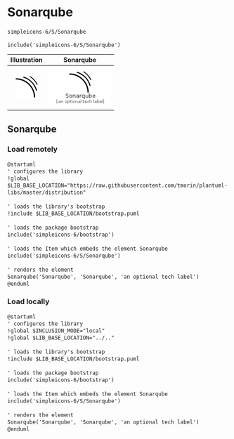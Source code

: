 # Sonarqube


```text
simpleicons-6/S/Sonarqube
```

```text
include('simpleicons-6/S/Sonarqube')
```



| Illustration | Sonarqube |
| :---: | :---: |
| ![illustration for Illustration](../../simpleicons-6/S/Sonarqube.png) | ![illustration for Sonarqube](../../simpleicons-6/S/Sonarqube.Local.png) |




## Sonarqube

### Load remotely
```plantuml
@startuml
' configures the library
!global $LIB_BASE_LOCATION="https://raw.githubusercontent.com/tmorin/plantuml-libs/master/distribution"

' loads the library's bootstrap
!include $LIB_BASE_LOCATION/bootstrap.puml

' loads the package bootstrap
include('simpleicons-6/bootstrap')

' loads the Item which embeds the element Sonarqube
include('simpleicons-6/S/Sonarqube')

' renders the element
Sonarqube('Sonarqube', 'Sonarqube', 'an optional tech label')
@enduml
```

### Load locally
```plantuml
@startuml
' configures the library
!global $INCLUSION_MODE="local"
!global $LIB_BASE_LOCATION="../.."

' loads the library's bootstrap
!include $LIB_BASE_LOCATION/bootstrap.puml

' loads the package bootstrap
include('simpleicons-6/bootstrap')

' loads the Item which embeds the element Sonarqube
include('simpleicons-6/S/Sonarqube')

' renders the element
Sonarqube('Sonarqube', 'Sonarqube', 'an optional tech label')
@enduml
```


